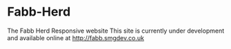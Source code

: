 Fabb-Herd
=========

The Fabb Herd Responsive website
This site is currently under development and available online at http://fabb.smgdev.co.uk
